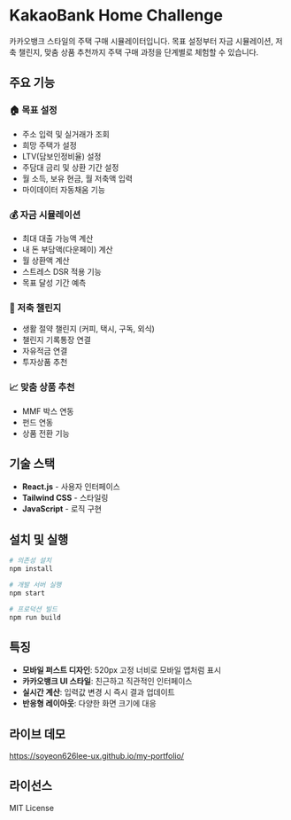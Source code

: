 # KakaoBank Home Challenge

카카오뱅크 스타일의 주택 구매 시뮬레이터입니다. 목표 설정부터 자금 시뮬레이션, 저축 챌린지, 맞춤 상품 추천까지 주택 구매 과정을 단계별로 체험할 수 있습니다.

## 주요 기능

### 🏠 목표 설정
- 주소 입력 및 실거래가 조회
- 희망 주택가 설정
- LTV(담보인정비율) 설정
- 주담대 금리 및 상환 기간 설정
- 월 소득, 보유 현금, 월 저축액 입력
- 마이데이터 자동채움 기능

### 💰 자금 시뮬레이션
- 최대 대출 가능액 계산
- 내 돈 부담액(다운페이) 계산
- 월 상환액 계산
- 스트레스 DSR 적용 기능
- 목표 달성 기간 예측

### 🎯 저축 챌린지
- 생활 절약 챌린지 (커피, 택시, 구독, 외식)
- 챌린지 기록통장 연결
- 자유적금 연결
- 투자상품 추천

### 📈 맞춤 상품 추천
- MMF 박스 연동
- 펀드 연동
- 상품 전환 기능

## 기술 스택

- **React.js** - 사용자 인터페이스
- **Tailwind CSS** - 스타일링
- **JavaScript** - 로직 구현

## 설치 및 실행

```bash
# 의존성 설치
npm install

# 개발 서버 실행
npm start

# 프로덕션 빌드
npm run build
```

## 특징

- **모바일 퍼스트 디자인**: 520px 고정 너비로 모바일 앱처럼 표시
- **카카오뱅크 UI 스타일**: 친근하고 직관적인 인터페이스
- **실시간 계산**: 입력값 변경 시 즉시 결과 업데이트
- **반응형 레이아웃**: 다양한 화면 크기에 대응

## 라이브 데모

https://soyeon626lee-ux.github.io/my-portfolio/

## 라이선스

MIT License
